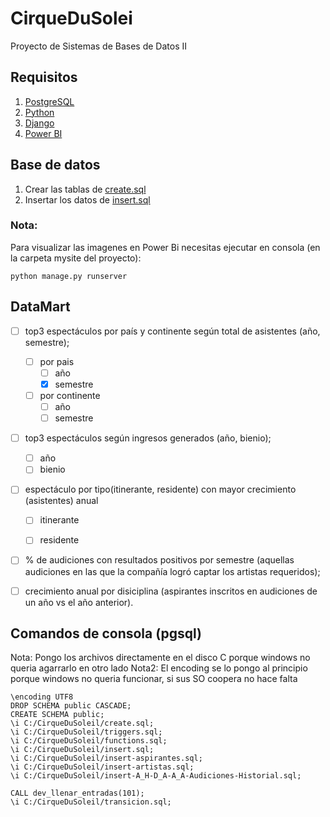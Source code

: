 # CirqueDuSolei

Proyecto de Sistemas de Bases de Datos II

## Requisitos

1. [PostgreSQL](https://www.postgresql.org/)
2. [Python](https://www.python.org/downloads/)
3. [Django](https://docs.djangoproject.com/en/2.2/howto/windows/)
4. [Power BI](https://powerbi.microsoft.com/en-us/)

## Base de datos

1. Crear las tablas de [create.sql](./SQL/create.sql)
2. Insertar los datos de [insert.sql](./SQL/insert.sql)

### Nota:

Para visualizar las imagenes en Power Bi necesitas ejecutar en consola (en la carpeta mysite del proyecto):
```
python manage.py runserver
```

## DataMart

- [ ] top3 espectáculos por país y continente según total de asistentes (año, semestre);
  - [ ] por pais
    - [ ] año 
    - [x] semestre
  - [ ] por continente
    - [ ] año
    - [ ] semestre
- [ ] top3 espectáculos según ingresos generados (año, bienio);
  - [ ] año
  - [ ] bienio
- [ ] espectáculo por tipo(itinerante, residente) con mayor crecimiento (asistentes) anual
  - [ ] itinerante
  - [ ] residente


- [ ] % de audiciones con resultados positivos por semestre (aquellas audiciones en las que la compañía logró captar los artistas requeridos); 
- [ ] crecimiento anual por disiciplina (aspirantes inscritos en audiciones de un año vs el año anterior).




## Comandos de consola (pgsql)

Nota: Pongo los archivos directamente en el disco C porque windows no queria agarrarlo en otro lado
Nota2: El encoding se lo pongo al principio porque windows no queria funcionar, si sus SO coopera no hace falta

```pgsql
\encoding UTF8
DROP SCHEMA public CASCADE;
CREATE SCHEMA public;
\i C:/CirqueDuSoleil/create.sql;
\i C:/CirqueDuSoleil/triggers.sql;
\i C:/CirqueDuSoleil/functions.sql;
\i C:/CirqueDuSoleil/insert.sql;
\i C:/CirqueDuSoleil/insert-aspirantes.sql;
\i C:/CirqueDuSoleil/insert-artistas.sql;
\i C:/CirqueDuSoleil/insert-A_H-D_A-A_A-Audiciones-Historial.sql;

```


```pgsql
CALL dev_llenar_entradas(101);
\i C:/CirqueDuSoleil/transicion.sql;

```